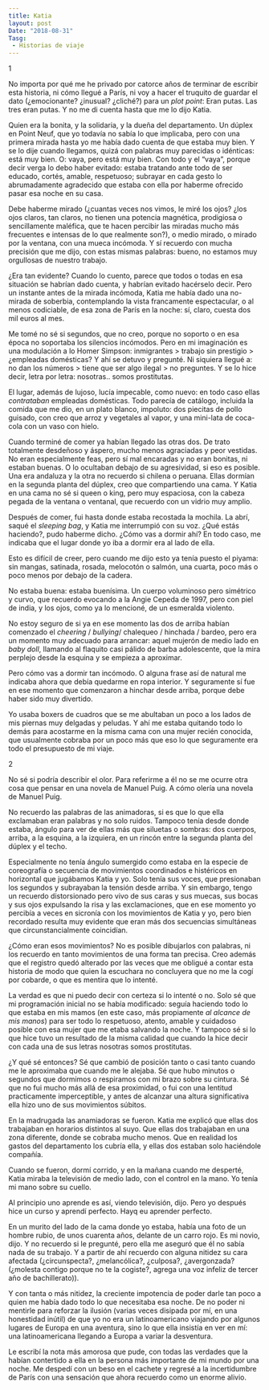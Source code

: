 ```yaml
---
title: Katia
layout: post
Date: "2018-08-31"
Tasg:
 - Historias de viaje
---
```


1

No importa por qué me he privado por catorce años de terminar de escribir esta historia, ni cómo llegué a París, ni voy a hacer el truquito de guardar el dato (¿emocionante? ¿inusual? ¿cliché?) para un *plot point*: Eran putas. Las tres eran putas. Y no me di cuenta hasta que me lo dijo Katia. 

Quien era la bonita, y la solidaria, y la dueña del departamento. Un dúplex en Point Neuf, que yo todavía no sabía lo que implicaba, pero con una primera mirada hasta yo me había dado cuenta de que estaba muy bien. Y se lo dije cuando llegamos, quizá con palabras muy parecidas o idénticas: está muy bien. O: vaya, pero está muy bien. Con todo y el “vaya”, porque decir verga lo debo haber evitado: estaba tratando ante todo de ser educado, cortés, amable, respetuoso; subrayar en cada gesto lo abrumadamente agradecido que estaba con ella por haberme ofrecido pasar esa noche en su casa.

Debe haberme mirado (¿cuantas veces nos vimos, le miré los ojos? ¿los ojos claros, tan claros, no tienen una potencia magnética, prodigiosa o sencillamente maléfica, que te hacen percibir las miradas mucho más frecuentes e intensas de lo que realmente son?), o medio mirado, o mirado por la ventana, con una mueca incómoda. Y sí recuerdo con mucha precisión que me dijo, con estas mismas palabras: bueno, no estamos muy orgullosas de nuestro trabajo.

¿Era tan evidente? Cuando lo cuento, parece que todos o todas en esa situación se habrían dado cuenta, y habrían evitado hacérselo decir. Pero un instante antes de la mirada incómoda, Katia me había dado una no-mirada de soberbia, contemplando la vista francamente espectacular, o al menos codiciable, de esa zona de París en la noche: sí, claro, cuesta dos mil euros al mes.

Me tomé no sé si segundos, que no creo, porque no soporto o en esa época no soportaba los silencios incómodos. Pero en mi imaginación es una modulación a lo Homer Simpson: inmigrantes > trabajo sin prestigio > ¿empleadas domésticas? Y ahí se detuvo y pregunté. Ni siquiera llegué a: no dan los números > tiene que ser algo ilegal > no preguntes. Y se lo hice decir, letra por letra: nosotras.. somos prostitutas.

El lugar, además de lujoso, lucía impecable, como nuevo: en todo caso ellas *contrataban* empleadas domésticas. Todo parecía de catálogo, incluida la comida que me dio, en un plato blanco, impoluto: dos piecitas de pollo guisado, con creo que arroz y vegetales al vapor, y una mini-lata de coca-cola con un vaso con hielo.

Cuando terminé de comer ya habían llegado las otras dos. De trato totalmente desdeñoso y áspero, mucho menos agraciadas y peor vestidas. No eran especialmente feas, pero sí mal encaradas y no eran bonitas, ni estaban buenas. O lo ocultaban debajo de su agresividad, si eso es posible. Una era andaluza y la otra no recuerdo si chilena o peruana. Ellas dormían en la segunda planta del dúplex, creo que compartiendo una cama. Y Katia en una cama no sé si queen o king, pero muy espaciosa, con la cabeza pegada de la ventana o ventanal, que recuerdo con un vidrio muy amplio.

Después de comer, fui hasta donde estaba recostada la mochila. La abrí, saqué el *sleeping bag*, y Katia me interrumpió con su voz. ¿Qué estás haciendo?, pudo haberme dicho. ¿Cómo vas a dormir ahí? En todo caso, me indicaba que el lugar donde yo iba a dormir era al lado de ella.

Esto es difícil de creer, pero cuando me dijo esto ya tenía puesto el piyama: sin mangas, satinada, rosada, melocotón o salmón, una cuarta, poco más o poco menos por debajo de la cadera.

No estaba buena: estaba buenísima. Un cuerpo voluminoso pero simétrico y curvo, que recuerdo evocando a la Angie Cepeda de 1997, pero con piel de india, y los ojos, como ya lo mencioné, de un esmeralda  violento. 

No estoy seguro de si ya en ese momento las dos de arriba habían comenzado el *cheering* / *bullying*/ chalequeo / hinchada / bardeo, pero era un momento muy adecuado para arrancar: aquel mujerón de medio lado en *baby doll*, llamando al flaquito casi pálido de barba adolescente, que la mira perplejo desde la esquina y se empieza a aproximar.

Pero cómo vas a dormir tan incómodo. O alguna frase así de natural me indicaba ahora que debía quedarme en ropa interior. Y seguramente sí fue en ese momento que comenzaron a hinchar desde arriba, porque debe haber sido muy divertido. 

Yo usaba boxers de cuadros que se me abultaban un poco a los lados de mis piernas muy delgadas y peludas. Y ahí me estaba quitando todo lo demás para acostarme en la misma cama con una mujer recién conocida, que usualmente cobraba por un poco más que eso lo que seguramente era todo el presupuesto de mi viaje.


2

No sé si podría describir el olor. Para referirme a él no se me ocurre otra cosa que pensar en una novela de Manuel Puig. A cómo olería una novela de Manuel Puig. 

No recuerdo las palabras de las animadoras, si es que lo que ella exclamaban eran palabras y no solo ruidos. Tampoco tenía desde donde estaba, ángulo para ver de ellas más que siluetas o sombras: dos cuerpos, arriba, a la esquina, a la izquiera, en un rincón entre la segunda planta del dúplex y el techo.

Especialmente no tenía ángulo sumergido como estaba en la especie de coreografía o secuencia de movimientos coordinados e histéricos en horizontal que jugábamos Katia y yo. Solo tenía sus voces, que presionaban los segundos y subrayaban la tensión desde arriba. Y sin embargo, tengo un recuerdo distorsionado pero vivo de sus caras y sus muecas, sus bocas y sus ojos expulsando la risa y las exclamaciones, que en ese momento yo percibía a veces en sicronía con los movimientos de Katia y yo, pero bien recordado resulta muy evidente que eran más dos secuencias simultáneas que circunstancialmente coincidían.

¿Cómo eran esos movimientos? No es posible dibujarlos con palabras, ni los recuerdo en tanto movimientos de una forma tan precisa. Creo además que el registro quedó alterado por las veces que me obligué a contar esta historia de modo que quien la escuchara no concluyera que no me la cogí por cobarde, o que es mentira que lo intenté.

La verdad es que ni puedo decir con certeza si lo intenté o no. Solo sé que mi programación inicial no se había modificado: seguía haciendo todo lo que estaba en mis mamos (en este caso, más propiamente *al alcance de mis manos*) para ser todo lo respetuoso, atento, amable y cuidadoso posible con esa mujer que me etaba salvando la noche. Y tampoco sé si lo que hice tuvo un resultado de la misma calidad que cuando la hice decir con cada una de sus letras nosotras somos prostitutas.

¿Y qué sé entonces? Sé que cambió de posición tanto o casi tanto cuando me le aproximaba que cuando me le alejaba. Sé que hubo minutos o segundos que dormimos o respiramos con mi brazo sobre su cintura. Sé que no fui mucho más allá de esa proximidad, o fui con una lentitud practicamente imperceptible, y antes de alcanzar una altura significativa ella hizo uno de sus movimientos súbitos.

En la madrugada las anamiadoras se fueron. Katia me explicó que ellas dos trabajaban en horarios distintos al suyo. Que ellas dos trabajaban en una zona diferente, donde se cobraba mucho menos. Que en realidad los gastos del departamento los cubría ella, y ellas dos estaban solo haciéndole compañía.

Cuando se fueron, dormí corrido, y en la mañana cuando me desperté, Katia miraba la televisión de medio lado, con el control en la mano. Yo tenía mi mano sobre su cuello.

Al principio uno aprende es así, viendo televisión, dijo. Pero yo después hice un curso y aprendí perfecto. Hayq eu aprender perfecto.

En un murito del lado de la cama donde yo estaba, había una foto de un hombre rubio, de unos cuarenta años, delante de un carro rojo. Es mi novio, dijo. Y no recuerdo si le pregunté, pero ella me aseguró que él no sabía nada de su trabajo. Y a partir de ahí recuerdo con alguna nitidez su cara afectada (¿circunspecta?, ¿melancólica?, ¿culposa?, ¿avergonzada? (¿molesta contigo porque no te la cogiste?, agrega una voz infeliz de tercer año de bachillerato)). 

Y con tanta o más nitidez, la creciente impotencia de poder darle tan poco a quien me había dado todo lo que necesitaba esa noche. De no poder ni mentirle para reforzar la ilusión (varias veces disipada por mí, en una honestidad inútil) de que yo no era un latinoamericano viajando por algunos lugares de Europa en una aventura, sino lo que ella insistía en ver en mí: una latinoamericana llegando a Europa a variar la desventura.

Le escribí la nota más amorosa que pude, con todas las verdades que la habían contertido a ella en la persona más importante de mi mundo por una noche. Me despedí con un beso en el cachete y regresé a la incertidumbre de París con una sensación que ahora recuerdo como un enorme alivio.
